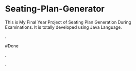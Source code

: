# Seating-Plan-Generator

This is My Final Year Project of Seating Plan Generation During Examinations. It is totally developed using Java Language.























































































































.





















































#Done










































































































.




































































































































































































































































































































































































































































































.






































